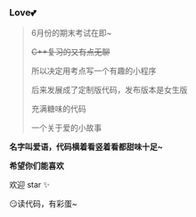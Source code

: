 ### Love💕

> 6月份的期末考试在即~
>
>~~C++复习的又有点无聊~~
>
>所以决定用考点写一个有趣的小程序
>
>后来发展成了定制版代码，发布版本是女生版
>
>充满糖味的代码
>
>一个关于爱的小故事


**名字叫爱语，代码横着看竖着看都甜味十足~**

**希望你们能喜欢**

欢迎 star ✨

😏读代码，有彩蛋~
